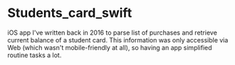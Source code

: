 # Students_card_swift

iOS app I've written back in 2016 to parse list of purchases and retrieve current balance of a student card.
This information was only accessible via Web (which wasn't mobile-friendly at all), so having an app simplified routine tasks a lot.
